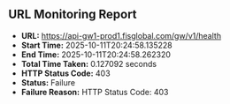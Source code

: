 ## URL Monitoring Report

- **URL:** https://api-gw1-prod1.fisglobal.com/gw/v1/health
- **Start Time:** 2025-10-11T20:24:58.135228
- **End Time:** 2025-10-11T20:24:58.262320
- **Total Time Taken:** 0.127092 seconds
- **HTTP Status Code:** 403
- **Status:** Failure
- **Failure Reason:** HTTP Status Code: 403
